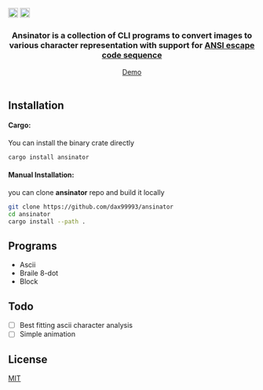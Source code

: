 [<img alt="github" src="https://img.shields.io/static/v1?label=github&message=ansinator&color=acb0d0&logo=Github&style=flat-square&logoColor=a9b1d6" height="20">](https://github.com/dax99993/ansinator)
[<img alt="crates" src="https://img.shields.io/crates/v/ansinator?logo=rust&logoColor=a9b1d6&style=flat-square&color=fc8d62" height="20">](https://crates.io/crates/ansinator)
<div align="center">

  <h3>
Ansinator is a collection of CLI programs to convert images to various character representation with support for <a href ="https://en.wikipedia.org/wiki/ANSI_escape_code" > ANSI escape code sequence </a>
  </h3>
</div>

<div align="center">
  <a href="https://github.com/dax99993/ansinator/blob/main/demo/demo.md">Demo</a>
  <br/><br/>
</div>

## Installation
#### Cargo:
You can install the binary crate directly
```sh
cargo install ansinator 
```

#### Manual Installation:
you can clone **ansinator** repo and build it locally
```sh
git clone https://github.com/dax99993/ansinator
cd ansinator 
cargo install --path .
```

## Programs
- Ascii
- Braile 8-dot
- Block


## Todo
- [ ] Best fitting ascii character analysis 
- [ ] Simple animation

## License
[MIT](https://mit-license.org/)
